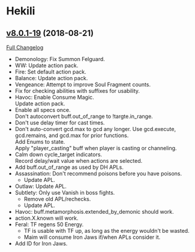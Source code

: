 # Hekili

## [v8.0.1-19](https://github.com/Hekili/hekili/tree/v8.0.1-19) (2018-08-21)
[Full Changelog](https://github.com/Hekili/hekili/compare/v8.0.1-18...v8.0.1-19)

- Demonology:  Fix Summon Felguard.  
- WW:  Update action pack.  
- Fire:  Set default action pack.  
- Balance:  Update action pack.  
- Vengeance:  Attempt to improve Soul Fragment counts.  
- Fix for checking abilities with suffixes for usability.  
- Havoc:  Enable Consume Magic.  
    Update action pack.  
- Enable all specs once.  
    Don't autoconvert buff.out\_of\_range to !targte.in\_range.  
- Don't use delay timer for cast times.  
- Don't auto-convert gcd.max to gcd any longer.  Use gcd.execute, gcd.remains, and gcd.max for prior functions.  
    Add Enums to state.  
    Apply "player\_casting" buff when player is casting or channeling.  
- Calm down cycle\_target indicators.  
    Record delay/wait value when actions are selected.  
- Add buff.out\_of\_range as used by DH APLs.  
- Assassination:  Don't recommend poisons before you have poisons.  
    - Update APL.  
- Outlaw:  Update APL.  
- Subtlety:  Only use Vanish in boss fights.  
    - Remove old APL/rechecks.  
    - Update APL.  
- Havoc:  buff.metamorphosis.extended\_by\_demonic should work.  
- action.X.known will work.  
- Feral:  TF regens 50 Energy.  
    - TF is usable with TF up, as long as the energy wouldn't be wasted.  
    - Maim will consume Iron Jaws if/when APLs consider it.  
- Add ID for Iron Jaws.  
